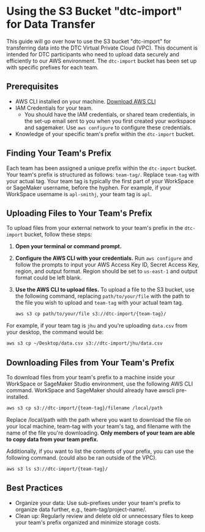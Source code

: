 # Using the S3 Bucket "dtc-import" for Data Transfer

This guide will go over how to use the S3 bucket "dtc-import" for transferring data into the DTC Virtual Private Cloud (VPC). This document is intended for DTC participants who need to upload data securely and efficiently to our AWS environment. The `dtc-import` bucket has been set up with specific prefixes for each team. 

## Prerequisites

- AWS CLI installed on your machine. [Download AWS CLI](https://aws.amazon.com/cli/)
- IAM Credentials for your team.    
    - You should have the IAM credentials, or shared team credentials, in the set-up email sent to you when you first created your workspace and sagemaker. Use `aws configure` to configure these credentials.  
- Knowledge of your specific team's prefix within the `dtc-import` bucket.

## Finding Your Team's Prefix

Each team has been assigned a unique prefix within the `dtc-import` bucket. Your team's prefix is structured as follows: `team-tag/`. Replace `team-tag` with your actual tag. Your team tag is typically the first part of your WorkSpace or SageMaker username, before the hyphen. For example, if your WorkSpace username is `apl-smithj`, your team tag is `apl`.   

## Uploading Files to Your Team's Prefix

To upload files from your external network to your team's prefix in the `dtc-import` bucket, follow these steps:

1. **Open your terminal or command prompt.**

2. **Configure the AWS CLI with your credentials.**
   Run `aws configure` and follow the prompts to input your AWS Access Key ID, Secret Access Key, region, and output format. Region should be set to `us-east-1` and output format could be left blank.

3. **Use the AWS CLI to upload files.**
   To upload a file to the S3 bucket, use the following command, replacing `path/to/your/file` with the path to the file you wish to upload and `team-tag` with your actual team tag.

    ```bash
    aws s3 cp path/to/your/file s3://dtc-import/{team-tag}/
    ```

For example, if your team tag is `jhu` and you're uploading `data.csv` from your desktop, the command would be:

```bash
aws s3 cp ~/Desktop/data.csv s3://dtc-import/jhu/data.csv 
```

## Downloading Files from Your Team's Prefix
To download files from your team's prefix to a machine inside your WorkSpace or SageMaker Studio environment, use the following AWS CLI command. WorkSpace and SageMaker should already have awscli pre-installed. 

```bash
aws s3 cp s3://dtc-import/{team-tag}/filename /local/path 
```

Replace /local/path with the path where you want to download the file on your local machine, team-tag with your team's tag, and filename with the name of the file you're downloading. **Only members of your team are able to copy data from your team prefix.** 

Additionally, if you want to list the contents of your prefix, you can use the following command. (could also be ran outside of the VPC). 

```bash
aws s3 ls s3://dtc-import/{team-tag}/
```

## Best Practices
- Organize your data: Use sub-prefixes under your team's prefix to organize data further, e.g., team-tag/project-name/.
- Clean up: Regularly review and delete old or unnecessary files to keep your team's prefix organized and minimize storage costs.
